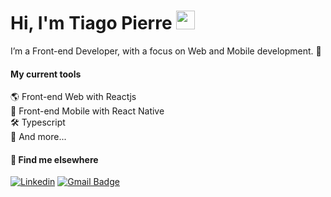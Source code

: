 <h1>Hi, I'm Tiago Pierre <img src="https://media.giphy.com/media/hvRJCLFzcasrR4ia7z/giphy.gif" width="30" ></h1>

I’m a Front-end Developer, with a focus on Web and Mobile development. 🚀

#### My current tools 
🌎 Front-end Web with Reactjs  
📲 Front-end Mobile with React Native  
🛠️ Typescript  
🧰 And more...  

#### 💬 Find me elsewhere
[![Linkedin](https://img.shields.io/badge/-Tiago%20Pierre-00875f?style=flat&labelColor=00875&logo=Linkedin&Color=white)](https://www.linkedin.com/in/devpierre/)
[![Gmail Badge](https://img.shields.io/badge/-tiago_pierre@outlook.com-00875f?style=flat&logo=Gmail&logoColor=white&link=mailto:tiago_pierre@outlook.com)](mailto:tiago_pierre@outlook.com)
